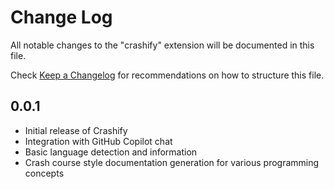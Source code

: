 # Change Log

All notable changes to the "crashify" extension will be documented in this file.

Check [Keep a Changelog](http://keepachangelog.com/) for recommendations on how to structure this file.

## 0.0.1

- Initial release of Crashify
- Integration with GitHub Copilot chat
- Basic language detection and information
- Crash course style documentation generation for various programming concepts